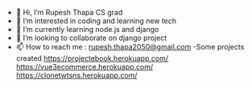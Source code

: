 - 👋 Hi, I’m Rupesh Thapa CS grad
- 👀 I’m interested in coding and learning new tech
- 🌱 I’m currently learning node.js and django
- 💞️ I’m looking to collaborate on django project
- 📫 How to reach me : rupesh.thapa2050@gmail.com
-Some projects created
https://projectebook.herokuapp.com/
https://vue3ecommerce.herokuapp.com/
https://clonetwtsns.herokuapp.com/
<!---
rupeshthapa123/rupeshthapa123 is a ✨ special ✨ repository because its `README.md` (this file) appears on your GitHub profile.
You can click the Preview link to take a look at your changes.
--->
